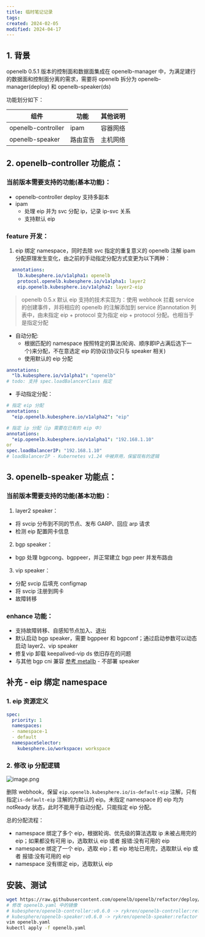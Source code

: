```yaml
---
title: 临时笔记记录
tags: 
created: 2024-02-05
modified: 2024-04-17
---
```


## 1. 背景
openelb 0.5.1 版本的控制面和数据面集成在 openelb-manager 中，为满足建行的数据面和控制面分离的需求，需要将 openelb 拆分为 openelb-manager(deploy) 和 openelb-speaker(ds)

功能划分如下：

| 组件 | 功能 | 其他说明 |
| ---- | ---- | ---- |
| openelb-controller | ipam | 容器网络 |
| openelb-speaker | 路由宣告 | 主机网络 |
## 2. openelb-controller 功能点：
### 当前版本需要支持的功能(基本功能)：
- openelb-controller deploy 支持多副本
- ipam
	- 处理 eip 并为 svc 分配 ip，记录 ip-svc 关系
	- 支持默认 eip
### feature 开发：
1. eip 绑定 namespace，同时去除 svc 指定的重复意义的 openelb 注解
ipam 分配原理发生变化，由之前的手动指定分配方式变更为以下两种：
```yaml
  annotations:
    lb.kubesphere.io/v1alpha1: openelb
    protocol.openelb.kubesphere.io/v1alpha1: layer2
    eip.openelb.kubesphere.io/v1alpha2: layer2-eip
```

> openelb 0.5.x 默认 eip 支持的技术实现为：使用 webhook 拦截 service 的创建事件，并将相应的 openelb 的注解添加到 service 的annotation 列表中，由未指定 eip + protocol 变为指定 eip + protocol 分配。也相当于是指定分配

- 自动分配:
	- 根据匹配的 namespace 按照特定的算法(轮询、顺序即IP占满后选下一个)来分配，不在意选定 eip 的协议(协议只与 speaker 相关)
	- 使用默认的 eip 分配
```yaml
annotations:
  "lb.kubesphere.io/v1alpha1": "openelb"
# todo: 支持 spec.loadBalancerClass 指定
```
- 手动指定分配：
```yaml
# 指定 eip 分配
annotations:
  "eip.openelb.kubesphere.io/v1alpha2": "eip"
```

```yaml
# 指定 ip 分配（ip 需要在已有的 eip 中）
annotations:
  "eip.openelb.kubesphere.io/v1alpha1": "192.168.1.10"
or
spec.loadBalancerIP: "192.168.1.10"
# loadBalancerIP - Kubernetes v1.24 中被弃用，保留现有的逻辑
```

## 3. openelb-speaker 功能点：
### 当前版本需要支持的功能(基本功能)：
1. layer2 speaker：
- 将 svcip 分布到不同的节点、发布 GARP、回应 arp 请求
- 检测 eip 配置网卡信息

2. bgp speaker：
- bgp 处理 bgpcong、bgppeer，并正常建立 bgp peer 并发布路由

3. vip speaker：
- 分配 svcip 后填充 configmap
- 将 svcip 注册到网卡
- 故障转移
### enhance 功能：
- 支持故障转移、自感知节点加入、退出
-  默认启动 bgp speaker，需要 bgppeer 和 bgpconf；通过启动参数可以动态启动 layer2、vip speaker
- 修复vip 卸载 keepalived-vip ds 依旧存在的问题
- 与其他 bgp cni 兼容 [参考 metallb](https://metallb.org/installation/network-addons/) - 不部署 speaker


## 补充 - eip 绑定 namespace
### 1. eip 资源定义
```yaml
spec:
  priority: 1
  namespaces: 
  - namespace-1
  - default
  namespaceSelector: 
    kubesphere.io/workspace: workspace
```

### 2. 修改 ip 分配逻辑
![image.png](https://images.cherryfloris.eu.org/ryken/2024/03/5c8fa95f4b44dd029e0f4d22595b954a.png)

删除 webhook，保留 `eip.openelb.kubesphere.io/is-default-eip` 注解，只有指定`is-default-eip` 注解的为默认的 eip。未指定 namespace 的 eip 均为notReady 状态，此时不能用于自动分配，只能指定 eip 分配。

总的分配流程：
- namespace 绑定了多个 eip，根据轮询、优先级的算法选取 ip 未被占用完的 eip；如果都没有可用 ip，选取默认 eip 或者 报错:没有可用的 eip
- namespace 绑定了一个 eip，选取 eip；若 eip 地址已用完，选取默认 eip 或者 报错:没有可用的 eip
- namespace 没有绑定 eip，选取默认 eip


## 安装、测试

```bash
wget https://raw.githubusercontent.com/openelb/openelb/refactor/deploy/openelb.yaml
# 修改 openelb.yaml 中的镜像 
# kubesphere/openelb-controller:v0.6.0 -> rykren/openelb-controller:refactor
# kubesphere/openelb-speaker:v0.6.0 -> rykren/openelb-speaker:refactor
vim openelb.yaml
kubectl apply -f openelb.yaml
```







